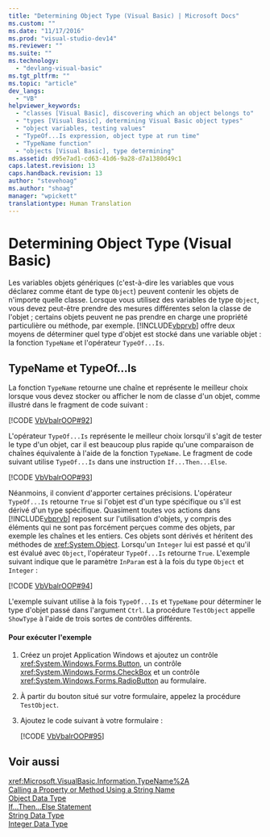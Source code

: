 ```yaml
---
title: "Determining Object Type (Visual Basic) | Microsoft Docs"
ms.custom: ""
ms.date: "11/17/2016"
ms.prod: "visual-studio-dev14"
ms.reviewer: ""
ms.suite: ""
ms.technology: 
  - "devlang-visual-basic"
ms.tgt_pltfrm: ""
ms.topic: "article"
dev_langs: 
  - "VB"
helpviewer_keywords: 
  - "classes [Visual Basic], discovering which an object belongs to"
  - "types [Visual Basic], determining Visual Basic object types"
  - "object variables, testing values"
  - "TypeOf...Is expression, object type at run time"
  - "TypeName function"
  - "objects [Visual Basic], type determining"
ms.assetid: d95e7ad1-cd63-41d6-9a28-d7a1380d49c1
caps.latest.revision: 13
caps.handback.revision: 13
author: "stevehoag"
ms.author: "shoag"
manager: "wpickett"
translationtype: Human Translation
---
```

# Determining Object Type (Visual Basic)
Les variables objets génériques \(c'est\-à\-dire les variables que vous déclarez comme étant de type `Object`\) peuvent contenir les objets de n'importe quelle classe.  Lorsque vous utilisez des variables de type `Object`, vous devez peut\-être prendre des mesures différentes selon la classe de l'objet ; certains objets peuvent ne pas prendre en charge une propriété particulière ou méthode, par exemple.  [!INCLUDE[vbprvb](../../../../csharp/programming-guide/concepts/linq/includes/vbprvb_md.md)] offre deux moyens de déterminer quel type d'objet est stocké dans une variable objet : la fonction `TypeName` et l'opérateur `TypeOf...Is`.  
  
## TypeName et TypeOf…Is  
 La fonction `TypeName` retourne une chaîne et représente le meilleur choix lorsque vous devez stocker ou afficher le nom de classe d'un objet, comme illustré dans le fragment de code suivant :  
  
 [!CODE [VbVbalrOOP#92](../CodeSnippet/VS_Snippets_VBCSharp/VbVbalrOOP#92)]  
  
 L'opérateur `TypeOf...Is` représente le meilleur choix lorsqu'il s'agit de tester le type d'un objet, car il est beaucoup plus rapide qu'une comparaison de chaînes équivalente à l'aide de la fonction `TypeName`.  Le fragment de code suivant utilise `TypeOf...Is` dans une instruction `If...Then...Else`.  
  
 [!CODE [VbVbalrOOP#93](../CodeSnippet/VS_Snippets_VBCSharp/VbVbalrOOP#93)]  
  
 Néanmoins, il convient d'apporter certaines précisions.  L'opérateur `TypeOf...Is` retourne `True` si l'objet est d'un type spécifique ou s'il est dérivé d'un type spécifique.  Quasiment toutes vos actions dans [!INCLUDE[vbprvb](../../../../csharp/programming-guide/concepts/linq/includes/vbprvb_md.md)] reposent sur l'utilisation d'objets, y compris des éléments qui ne sont pas forcément perçues comme des objets, par exemple les chaînes et les entiers.  Ces objets sont dérivés et héritent des méthodes de <xref:System.Object>.  Lorsqu'un `Integer` lui est passé et qu'il est évalué avec `Object`, l'opérateur `TypeOf...Is` retourne `True`.  L'exemple suivant indique que le paramètre `InParam` est à la fois du type `Object` et `Integer` :  
  
 [!CODE [VbVbalrOOP#94](../CodeSnippet/VS_Snippets_VBCSharp/VbVbalrOOP#94)]  
  
 L'exemple suivant utilise à la fois `TypeOf...Is` et `TypeName` pour déterminer le type d'objet passé dans l'argument `Ctrl`.  La procédure `TestObject` appelle `ShowType` à l'aide de trois sortes de contrôles différents.  
  
#### Pour exécuter l'exemple  
  
1.  Créez un projet Application Windows et ajoutez un contrôle <xref:System.Windows.Forms.Button>, un contrôle <xref:System.Windows.Forms.CheckBox> et un contrôle <xref:System.Windows.Forms.RadioButton> au formulaire.  
  
2.  À partir du bouton situé sur votre formulaire, appelez la procédure `TestObject`.  
  
3.  Ajoutez le code suivant à votre formulaire :  
  
     [!CODE [VbVbalrOOP#95](../CodeSnippet/VS_Snippets_VBCSharp/VbVbalrOOP#95)]  
  
## Voir aussi  
 <xref:Microsoft.VisualBasic.Information.TypeName%2A>   
 [Calling a Property or Method Using a String Name](../../../../visual-basic/programming-guide/language-features/early-late-binding/calling-a-property-or-method-using-a-string-name.md)   
 [Object Data Type](../../../../visual-basic/language-reference/data-types/object-data-type.md)   
 [If...Then...Else Statement](../../../../visual-basic/language-reference/statements/if-then-else-statement.md)   
 [String Data Type](../../../../visual-basic/language-reference/data-types/string-data-type.md)   
 [Integer Data Type](../../../../visual-basic/language-reference/data-types/integer-data-type.md)
